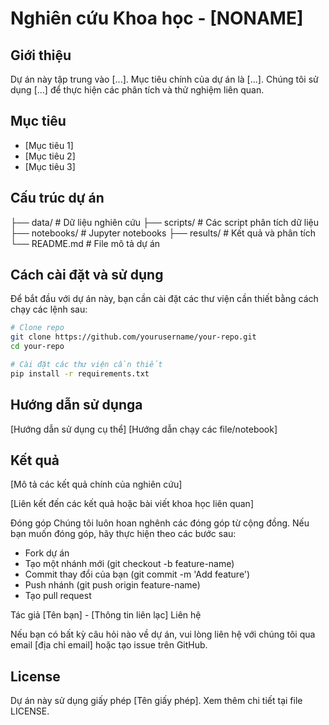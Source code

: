 # Nghiên cứu Khoa học - [NONAME]

## Giới thiệu
Dự án này tập trung vào [...]. Mục tiêu chính của dự án là [...]. Chúng tôi sử dụng [...] để thực hiện các phân tích và thử nghiệm liên quan.

## Mục tiêu
- [Mục tiêu 1]
- [Mục tiêu 2]
- [Mục tiêu 3]

## Cấu trúc dự án
├── data/ # Dữ liệu nghiên cứu 
├── scripts/ # Các script phân tích dữ liệu 
├── notebooks/ # Jupyter notebooks 
├── results/ # Kết quả và phân tích 
└── README.md # File mô tả dự án


## Cách cài đặt và sử dụng
Để bắt đầu với dự án này, bạn cần cài đặt các thư viện cần thiết bằng cách chạy các lệnh sau:

```bash
# Clone repo
git clone https://github.com/yourusername/your-repo.git
cd your-repo

# Cài đặt các thư viện cần thiết
pip install -r requirements.txt

```

## Hướng dẫn sử dụnga
[Hướng dẫn sử dụng cụ thể] 
[Hướng dẫn chạy các file/notebook]

## Kết quả
[Mô tả các kết quả chính của nghiên cứu]

[Liên kết đến các kết quả hoặc bài viết khoa học liên quan]

Đóng góp
Chúng tôi luôn hoan nghênh các đóng góp từ cộng đồng. Nếu bạn muốn đóng góp, hãy thực hiện theo các bước sau:

- Fork dự án
- Tạo một nhánh mới (git checkout -b feature-name)
- Commit thay đổi của bạn (git commit -m 'Add feature')
- Push nhánh (git push origin feature-name)
- Tạo pull request

Tác giả
[Tên bạn] - [Thông tin liên lạc]
Liên hệ

Nếu bạn có bất kỳ câu hỏi nào về dự án, vui lòng liên hệ với chúng tôi qua email [địa chỉ email] hoặc tạo issue trên GitHub.

## License
Dự án này sử dụng giấy phép [Tên giấy phép]. Xem thêm chi tiết tại file LICENSE.
